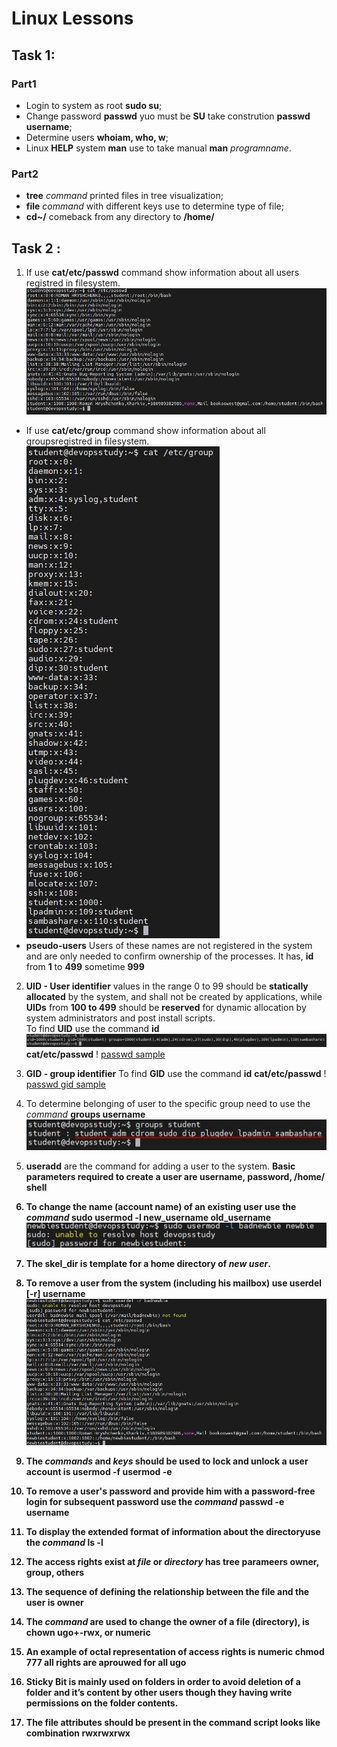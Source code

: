 # Linux Lessons<br/>
## Task 1:<br/>
### Part1
   - Login to system as root **sudo su**;
   - Change password **passwd** yuo must be **SU** take constrution **passwd username**;
   - Determine users **whoiam, who, w**;
   - Linux **HELP** system **man** use to take manual **man** _programname_.<br/>
   
   
### Part2
   - **tree** _command_ printed files in tree visualization;
   - **file** _command_ with different keys use to determine type of file;
   - **cd~/** comeback from any directory to **/home/**
   

## Task 2 :<br/>
 1. If use **cat/etc/passwd** command show information about all users registred in filesystem.<br/>
 ![Passwd_UID](https://github.com/xxxDaOctoPuSSxxx/DevOps_Academy/blob/Task_2/Linux/Task2/use_passwd.jpg)
-  If use **cat/etc/group** command show information about all groupsregistred in filesystem.<br/>
![cat group](https://github.com/xxxDaOctoPuSSxxx/DevOps_Academy/blob/Task_2/Linux/Task2/use_cat_group.jpg)
-  **pseudo-users** Users of these names are not registered in the system and are only needed to confirm ownership of the processes. It has, **id** from **1** to **499** sometime **999** <br/>

2. **UID - User identifier** values in the range 0 to 99 should be **statically allocated** by the system, and shall not be created by applications, while **UIDs** from **100 to 499** should be **reserved** for dynamic allocation by system administrators and post install scripts.  <br/>
 To find **UID** use the command **id** ![id sample](https://github.com/xxxDaOctoPuSSxxx/DevOps_Academy/blob/Task_2/Linux/Task2/use_id.jpg) **cat/etc/passwd** ! [passwd sample](https://github.com/xxxDaOctoPuSSxxx/DevOps_Academy/blob/Task_2/Linux/Task2/use_passwd_uid.jpg)
3. **GID - group identifier** To find **GID** use the command **id** **cat/etc/passwd** ! [passwd gid sample](https://github.com/xxxDaOctoPuSSxxx/DevOps_Academy/blob/Task_2/Linux/Task2/use_passwd_gid.jpg)
4. To determine belonging of user to the specific group need to use the _command_ **groups username** ![sample](https://github.com/xxxDaOctoPuSSxxx/DevOps_Academy/blob/Task_2/Linux/Task2/groups_username.jpg)
5. **useradd** are the command for adding a user to the system. <b/>
Basic parameters required to create a user are **username, password, /home/ shell** <b/>
6. To change the name (account name) of an existing user use the _command_ **sudo usermod -l new_username old_username** ![sample](https://github.com/xxxDaOctoPuSSxxx/DevOps_Academy/blob/Task_2/Linux/Task2/rename_user.jpg)

7. The **skel_dir** is **template** for a **home** directory of _new user_.
8. To **remove** a user from the system (including his mailbox) use **userdel [-r] username** ![sample](https://github.com/xxxDaOctoPuSSxxx/DevOps_Academy/blob/Task_2/Linux/Task2/user_del.jpg)
9. The _commands_ and _keys_ should be used to lock and unlock a user account is **usermod -f** **usermod -e**
10. To remove a user's password and provide him with a password-free login for subsequent password use the _command_ **passwd -e username**
11. To display the extended format of information about the directoryuse the _command_ **ls -l**
12. The access rights exist at _file_ or _directory_ has tree parameers **owner, group, others**
13. The sequence of defining the relationship between the file and the user is **owner**
14. The _command_ are used to change the owner of a file (directory), is **chown ugo+-rwx, or numeric**
15. An example of octal representation of access rights is numeric **chmod 777** all rights are aprouwed for all ugo
16. **Sticky Bit** is mainly used on folders in order to avoid deletion of a folder and it’s content by other users though they having write permissions on the folder contents.
17. The file attributes should be present in the command script looks like combination rwxrwxrwx

